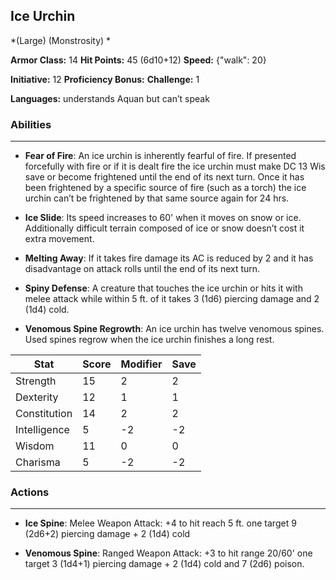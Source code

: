 ## Ice Urchin
*(Large) (Monstrosity) *

**Armor Class:** 14
**Hit Points:** 45 (6d10+12)
**Speed:** {"walk": 20}

**Initiative:** 12
**Proficiency Bonus:**
**Challenge:** 1

**Languages:** understands Aquan but can’t speak

### Abilities
 --- 
- **Fear of Fire**: An ice urchin is inherently fearful of fire. If presented forcefully with fire or if it is dealt fire the ice urchin must make DC 13 Wis save or become frightened until the end of its next turn. Once it has been frightened by a specific source of fire (such as a torch) the ice urchin can’t be frightened by that same source again for 24 hrs.

- **Ice Slide**: Its speed increases to 60' when it moves on snow or ice. Additionally difficult terrain composed of ice or snow doesn’t cost it extra movement.

- **Melting Away**: If it takes fire damage its AC is reduced by 2 and it has disadvantage on attack rolls until the end of its next turn.

- **Spiny Defense**: A creature that touches the ice urchin or hits it with melee attack while within 5 ft. of it takes 3 (1d6) piercing damage and 2 (1d4) cold.

- **Venomous Spine Regrowth**: An ice urchin has twelve venomous spines. Used spines regrow when the ice urchin finishes a long rest.



| Stat | Score | Modifier | Save |
| ---- | ---- | ---- | ---- |
| Strength | 15 | 2 | 2 |
| Dexterity | 12 | 1 | 1 |
| Constitution | 14 | 2 | 2 |
| Intelligence | 5 | -2 | -2 |
| Wisdom | 11 | 0 | 0 |
| Charisma | 5 | -2 | -2 |

### Actions
 --- 
- **Ice Spine**: Melee Weapon Attack: +4 to hit reach 5 ft. one target 9 (2d6+2) piercing damage + 2 (1d4) cold

- **Venomous Spine**: Ranged Weapon Attack: +3 to hit range 20/60' one target 3 (1d4+1) piercing damage + 2 (1d4) cold and 7 (2d6) poison.

